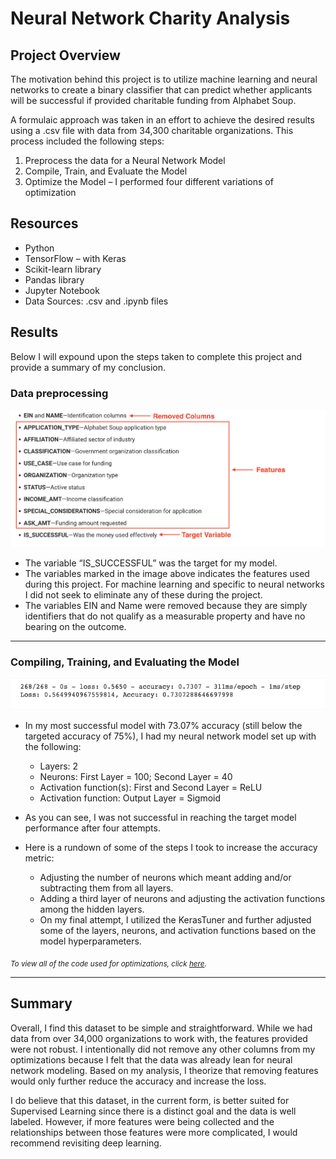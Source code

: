 # Neural Network Charity Analysis

## Project Overview

The motivation behind this project is to utilize machine learning and neural networks to create a binary classifier that can predict whether applicants will be successful if provided charitable funding from Alphabet Soup. 

A formulaic approach was taken in an effort to achieve the desired results using a .csv file with data from 34,300 charitable organizations. This process included the following steps:
1.	Preprocess the data for a Neural Network Model
2.	Compile, Train, and Evaluate the Model
3.	Optimize the Model – I performed four different variations of optimization

## Resources
* Python 
* TensorFlow – with Keras
* Scikit-learn library
* Pandas library
* Jupyter Notebook
* Data Sources: .csv and .ipynb files

## Results

Below I will expound upon the steps taken to complete this project and provide a summary of my conclusion. 

### Data preprocessing
![pre_process_data](https://github.com/Kelfang/Neural_Network_Charity_Analysis/blob/main/images/pre_process_data.png)

*	The variable “IS_SUCCESSFUL” was the target for my model.
* The variables marked in the image above indicates the features used during this project. For machine learning and specific to neural networks I did not seek to eliminate any of these during the project.	
* The variables EIN and Name were removed because they are simply identifiers that do not qualify as a measurable property and have no bearing on the outcome.

-------------------------------------------------------------
### Compiling, Training, and Evaluating the Model
![most_successful_attempt](https://github.com/Kelfang/Neural_Network_Charity_Analysis/blob/main/images/most_successful_attempt.png)


* In my most successful model with 73.07% accuracy (still below the targeted accuracy of 75%), I had my neural network model set up with the following:
  - Layers: 2
  - Neurons: First Layer = 100; Second Layer = 40
  - Activation function(s): First and Second Layer = ReLU
  - Activation function: Output Layer = Sigmoid

*	As you can see, I was not successful in reaching the target model performance after four attempts. 

* Here is a rundown of some of the steps I took to increase the accuracy metric:
  - Adjusting the number of neurons which meant adding and/or subtracting them from all layers.
  - Adding a third layer of neurons and adjusting the activation functions among the hidden layers.
  - On my final attempt, I utilized the KerasTuner and further adjusted some of the layers, neurons, and activation functions based on the model hyperparameters.


_<sub>To view all of the code used for optimizations, click [here](https://github.com/Kelfang/Neural_Network_Charity_Analysis/blob/main/AlphabetSoupCharity_Optimization.ipynb).</sub>_

-------------------------------------------------------------
## Summary

Overall, I find this dataset to be simple and straightforward. While we had data from over 34,000 organizations to work with, the features provided were not robust. I intentionally did not remove any other columns from my optimizations because I felt that the data was already lean for neural network modeling. Based on my analysis, I theorize that removing features would only further reduce the accuracy and increase the loss. 

I do believe that this dataset, in the current form, is better suited for Supervised Learning since there is a distinct goal and the data is well labeled. However, if more features were being collected and the relationships between those features were more complicated, I would recommend revisiting deep learning. 
